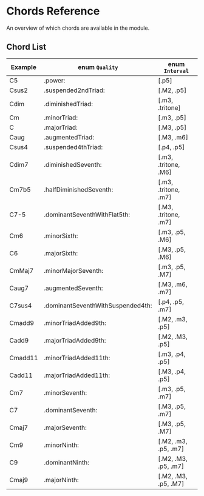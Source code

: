 # Chords Reference

An overview of which chords are available in the module.

## Chord List

| Example   | enum ``Quality``                   | enum ``Interval``    | 
|-----------| ---------------------------------- | ---------------------|
| C5        | .power:                            | [.p5]                | 
| Csus2     | .suspended2ndTriad:                | [.M2, .p5]           |    
| Cdim      | .diminishedTriad:                  | [.m3, .tritone]      |        
| Cm        | .minorTriad:                       | [.m3, .p5]           | 
| C         | .majorTriad:                       | [.M3, .p5]           | 
| Caug      | .augmentedTriad:                   | [.M3, .m6]           |   
| Csus4     | .suspended4thTriad:                | [.p4, .p5]           |    
| Cdim7     | .diminishedSeventh:                | [.m3, .tritone, .M6] |            
| Cm7b5     | .halfDiminishedSeventh:            | [.m3, .tritone, .m7] |            
| C7-5      | .dominantSeventhWithFlat5th:       | [.M3, .tritone, .m7] |           
| Cm6       | .minorSixth:                       | [.m3, .p5, .M6]      |       
| C6        | .majorSixth:                       | [.M3, .p5, .M6]      |      
| CmMaj7    | .minorMajorSeventh:                | [.m3, .p5, .M7]      |          
| Caug7     | .augmentedSeventh:                 | [.M3, .m6, .m7]      |         
| C7sus4    | .dominantSeventhWithSuspended4th:  | [.p4, .p5, .m7]      |          
| Cmadd9    | .minorTriadAdded9th:               | [.M2, .m3, .p5]      |          
| Cadd9     | .majorTriadAdded9th:               | [.M2, .M3, .p5]      |         
| Cmadd11   | .minorTriadAdded11th:              | [.m3, .p4, .p5]      |         
| Cadd11    | .majorTriadAdded11th:              | [.M3, .p4, .p5]      |          
| Cm7       | .minorSeventh:                     | [.m3, .p5, .m7]      |       
| C7        | .dominantSeventh:                  | [.M3, .p5, .m7]      |      
| Cmaj7     | .majorSeventh:                     | [.M3, .p5, .M7]      |         
| Cm9       | .minorNinth:                       | [.M2, .m3, .p5, .m7] |          
| C9        | .dominantNinth:                    | [.M2, .M3, .p5, .m7] |         
| Cmaj9     | .majorNinth:                       | [.M2, .M3, .p5, .M7] |            
